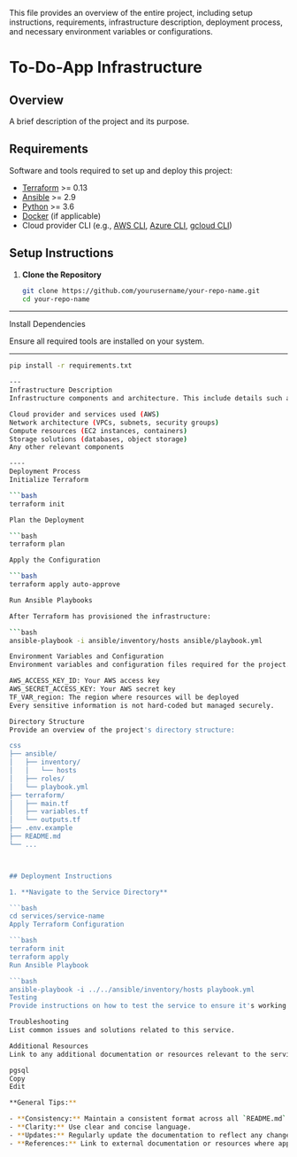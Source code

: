 This file provides an overview of the entire project, including setup instructions, requirements, infrastructure description, deployment process, and necessary environment variables or configurations.

# To-Do-App Infrastructure

## Overview

A brief description of the project and its purpose.

## Requirements

Software and tools required to set up and deploy this project:

- [Terraform](https://www.terraform.io/downloads.html) >= 0.13
- [Ansible](https://docs.ansible.com/ansible/latest/installation_guide/intro_installation.html) >= 2.9
- [Python](https://www.python.org/downloads/) >= 3.6
- [Docker](https://docs.docker.com/get-docker/) (if applicable)
- Cloud provider CLI (e.g., [AWS CLI](https://aws.amazon.com/cli/), [Azure CLI](https://docs.microsoft.com/en-us/cli/azure/install-azure-cli), [gcloud CLI](https://cloud.google.com/sdk/docs/install))

## Setup Instructions

1. **Clone the Repository**

   ```bash
   git clone https://github.com/yourusername/your-repo-name.git
   cd your-repo-name

---
Install Dependencies

Ensure all required tools are installed on your system. 

---

   ```bash
   pip install -r requirements.txt

---
Infrastructure Description
Infrastructure components and architecture. This include details such as:

Cloud provider and services used (AWS)
Network architecture (VPCs, subnets, security groups)
Compute resources (EC2 instances, containers)
Storage solutions (databases, object storage)
Any other relevant components

----
Deployment Process
Initialize Terraform

   ```bash
   terraform init

Plan the Deployment

   ```bash
   terraform plan

Apply the Configuration

   ```bash
   terraform apply auto-approve

Run Ansible Playbooks

After Terraform has provisioned the infrastructure:

   ```bash
   ansible-playbook -i ansible/inventory/hosts ansible/playbook.yml

Environment Variables and Configuration
Environment variables and configuration files required for the project. 

AWS_ACCESS_KEY_ID: Your AWS access key
AWS_SECRET_ACCESS_KEY: Your AWS secret key
TF_VAR_region: The region where resources will be deployed
Every sensitive information is not hard-coded but managed securely.

Directory Structure
Provide an overview of the project's directory structure:

css
├── ansible/
│   ├── inventory/
│   │   └── hosts
│   ├── roles/
│   └── playbook.yml
├── terraform/
│   ├── main.tf
│   ├── variables.tf
│   └── outputs.tf
├── .env.example
├── README.md
└── ...



## Deployment Instructions

1. **Navigate to the Service Directory**

   ```bash
   cd services/service-name
Apply Terraform Configuration

```bash
terraform init
terraform apply
Run Ansible Playbook

```bash
ansible-playbook -i ../../ansible/inventory/hosts playbook.yml
Testing
Provide instructions on how to test the service to ensure it's working correctly.

Troubleshooting
List common issues and solutions related to this service.

Additional Resources
Link to any additional documentation or resources relevant to the service.

pgsql
Copy
Edit

**General Tips:**

- **Consistency:** Maintain a consistent format across all `README.md` files.
- **Clarity:** Use clear and concise language.
- **Updates:** Regularly update the documentation to reflect any changes in the infrastructure or deployment process.
- **References:** Link to external documentation or resources where applicable.
